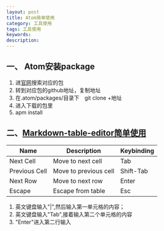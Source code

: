 ```yaml
---
layout: post
title: Atom简单使用
category: 工具使用
tags: 工具使用
keywords:
description:
---
```


## 一、 Atom安装package
  1. 进[官网](https://atom.io/packages)搜索对应的包
  2. 转到对应包的github地址，复制地址
  3. 在.atom/packages/目录下　git clone +地址
  4. 进入下载的包里
  5. apm install

## 二、[Markdown-table-editor简单使用][1]

|     Name      |      Description      | Keybinding |
| ------------- | --------------------- | ---------- |
| Next Cell     | Move to next cell     | Tab      |
| Previous Cell | Move to previous cell | Shift-Tab  |
| Next Row      | Move to next row      | Enter      |
| Escape        | Escape from table     | Esc     |

1. 英文键盘输入"|",然后输入第一单元格的内容；
2. 英文键盘输入"Tab",接着输入第二个单元格的内容
3. "Enter"进入第二行输入

[1]: https://atom.io/packages/markdown-table-editor
